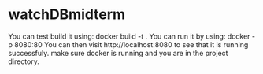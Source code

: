# watchDBmidterm
You can test build it using: docker build -t <whatever you want to call it> . You can run it by using: docker -p 8080:80 <name of container> You can then visit http://localhost:8080 to see that it is running successfuly. make sure docker is running and you are in the project directory.
